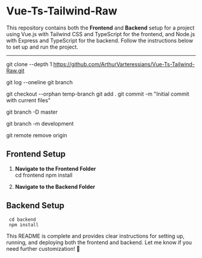 # Vue-Ts-Tailwind-Raw

This repository contains both the **Frontend** and **Backend** setup for a project using Vue.js with Tailwind CSS and TypeScript for the frontend, and Node.js with Express and TypeScript for the backend. Follow the instructions below to set up and run the project.

---

git clone --depth 1 <https://github.com/ArthurVarteressians/Vue-Ts-Tailwind-Raw.git>

git log --oneline 
git branch

git checkout --orphan temp-branch
git add .
git commit -m "Initial commit with current files"

git branch -D master

git branch -m development

git remote remove origin

## Frontend Setup

1. **Navigate to the Frontend Folder**  
     cd frontend
     npm install

2. **Navigate to the Backend Folder**  

## Backend Setup
     cd backend
     npm install


This README is complete and provides clear instructions for setting up, running, and deploying both the frontend and backend. Let me know if you need further customization! 🚀





